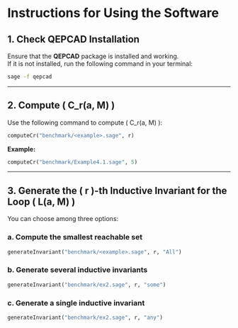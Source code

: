 # Instructions for Using the Software

## 1. Check QEPCAD Installation

Ensure that the **QEPCAD** package is installed and working.  
If it is not installed, run the following command in your terminal:

```bash
sage -f qepcad
```

---

## 2. Compute \( C_r(a, M) \)

Use the following command to compute \( C_r(a, M) \):

```python
computeCr("benchmark/<example>.sage", r)
```

**Example:**

```python
computeCr("benchmark/Example4.1.sage", 5)
```

---

## 3. Generate the \( r \)-th Inductive Invariant for the Loop \( L(a, M) \)

You can choose among three options:

### a. Compute the smallest reachable set
```python
generateInvariant("benchmark/<example>.sage", r, "All")
```

### b. Generate several inductive invariants
```python
generateInvariant("benchmark/ex2.sage", r, "some")
```

### c. Generate a single inductive invariant
```python
generateInvariant("benchmark/ex2.sage", r, "any")
```
